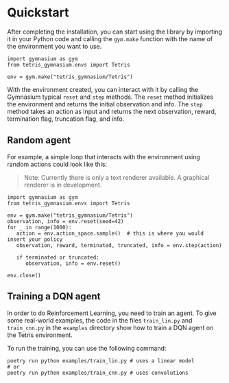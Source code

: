 # Quickstart

After completing the installation, you can start using the library by importing it in your Python code and calling the `gym.make` function with the name of the environment you want to use.

```{code-block} python
import gymnasium as gym
from tetris_gymnasium.envs import Tetris

env = gym.make("tetris_gymnasium/Tetris")
```

With the environment created, you can interact with it by calling the Gymnasium typical `reset` and `step` methods. The `reset` method initializes the environment and returns the initial observation and info. The `step` method takes an action as input and returns the next observation, reward, termination flag, truncation flag, and info.

## Random agent

For example, a simple loop that interacts with the environment using random actions could look like this:

> Note: Currently there is only a text renderer available. A graphical renderer is in development.

```{code-block} python
import gymnasium as gym
from tetris_gymnasium.envs import Tetris

env = gym.make("tetris_gymnasium/Tetris")
observation, info = env.reset(seed=42)
for _ in range(1000):
   action = env.action_space.sample()  # this is where you would insert your policy
   observation, reward, terminated, truncated, info = env.step(action)

   if terminated or truncated:
      observation, info = env.reset()

env.close()
```

## Training a DQN agent

In order to do Reinforcement Learning, you need to train an agent. To give some real-world examples, the code in the files `train_lin.py` and `train_cnn.py` in the `examples` directory show how to train a DQN agent on the Tetris environment.

To run the training, you can use the following command:

```{code-block} bash
poetry run python examples/train_lin.py # uses a linear model
# or
poetry run python examples/train_cnn.py # uses convolutions
```
